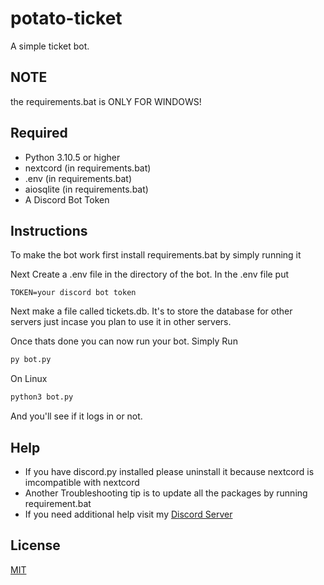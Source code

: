 # potato-ticket
A simple ticket bot.
## NOTE

the requirements.bat is ONLY FOR WINDOWS!

## Required

- Python 3.10.5 or higher
- nextcord (in requirements.bat)
- .env (in requirements.bat)
- aiosqlite (in requirements.bat)
- A Discord Bot Token

## Instructions

To make the bot work first install requirements.bat by simply running it

Next Create a .env file in the directory of the bot. In the .env file put
```.env
TOKEN=your discord bot token
```

Next make a file called tickets.db. It's to store the database for other servers just incase you plan to use it in other servers.

Once thats done you can now run your bot. Simply Run 
```cmd
py bot.py
```

On Linux
```bash
python3 bot.py
```

And you'll see if it logs in or not.
## Help

- If you have discord.py installed please uninstall it because nextcord is imcompatible with nextcord
- Another Troubleshooting tip is to update all the packages by running requirement.bat
- If you need additional help visit my [Discord Server](https://discord.gg/xYwPfU6JWv)

## License
[MIT](https://choosealicense.com/licenses/mit/)